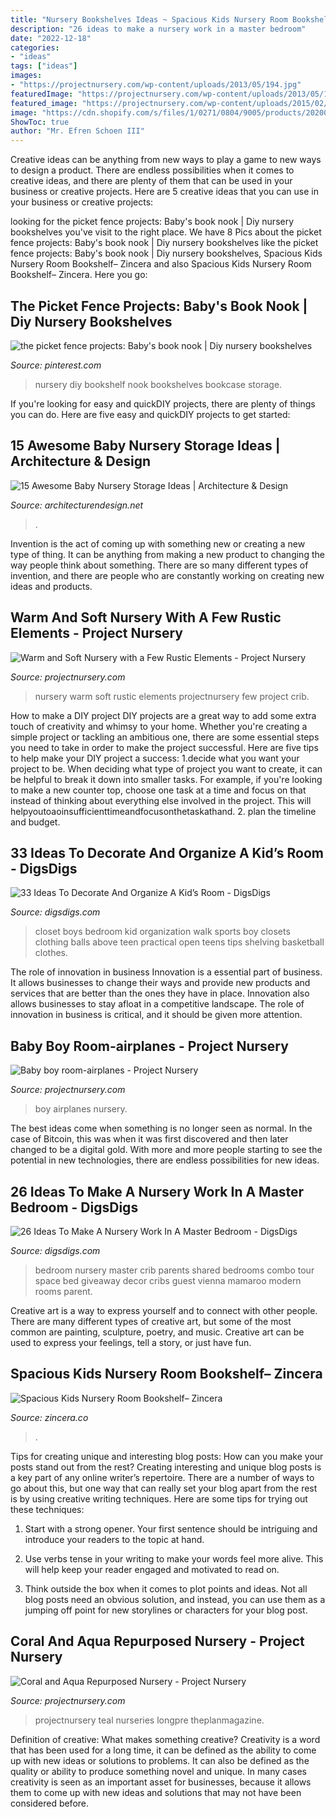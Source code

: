 ```yaml
---
title: "Nursery Bookshelves Ideas ~ Spacious Kids Nursery Room Bookshelf– Zincera"
description: "26 ideas to make a nursery work in a master bedroom"
date: "2022-12-18"
categories:
- "ideas"
tags: ["ideas"]
images:
- "https://projectnursery.com/wp-content/uploads/2013/05/194.jpg"
featuredImage: "https://projectnursery.com/wp-content/uploads/2013/05/194.jpg"
featured_image: "https://projectnursery.com/wp-content/uploads/2015/02/2014-12-26-09.48.55-HDR-765x1024.jpg"
image: "https://cdn.shopify.com/s/files/1/0271/0804/9005/products/20200908_234223_0000_1024x1024@2x.png?v=1599584960"
ShowToc: true
author: "Mr. Efren Schoen III"
---
```



Creative ideas can be anything from new ways to play a game to new ways to design a product. There are endless possibilities when it comes to creative ideas, and there are plenty of them that can be used in your business or creative projects. Here are 5 creative ideas that you can use in your business or creative projects:

	

		
looking for the picket fence projects: Baby&#039;s book nook | Diy nursery bookshelves you've visit to the right place. We have 8 Pics about the picket fence projects: Baby&#039;s book nook | Diy nursery bookshelves like the picket fence projects: Baby&#039;s book nook | Diy nursery bookshelves, Spacious Kids Nursery Room Bookshelf– Zincera and also Spacious Kids Nursery Room Bookshelf– Zincera. Here you go:
		
    
## The Picket Fence Projects: Baby&#039;s Book Nook | Diy Nursery Bookshelves

<img loading=lazy src="https://i.pinimg.com/originals/06/6f/39/066f39cb7db0b9815c3fc1445a1b50e4.jpg" onerror="this.onerror=null;this.src='https://tse3.mm.bing.net/th?id=OIP.aOwiVMLOmJTJg5EVsPr78QHaLH&amp;pid=15.1';" alt="the picket fence projects: Baby&#039;s book nook | Diy nursery bookshelves">

_Source: pinterest.com_

>nursery diy bookshelf nook bookshelves bookcase storage. 

	

If you're looking for easy and quickDIY projects, there are plenty of things you can do. Here are five easy and quickDIY projects to get started: 

    
## 15 Awesome Baby Nursery Storage Ideas | Architecture &amp; Design

<img loading=lazy src="https://cdn.architecturendesign.net/wp-content/uploads/2014/09/1011.jpg" onerror="this.onerror=null;this.src='https://tse4.mm.bing.net/th?id=OIP.94aRVWlbyBarZvg3RekG0QHaHb&amp;pid=15.1';" alt="15 Awesome Baby Nursery Storage Ideas | Architecture &amp; Design">

_Source: architecturendesign.net_

>. 

	

Invention is the act of coming up with something new or creating a new type of thing. It can be anything from making a new product to changing the way people think about something. There are so many different types of invention, and there are people who are constantly working on creating new ideas and products.

    
## Warm And Soft Nursery With A Few Rustic Elements - Project Nursery

<img loading=lazy src="https://projectnursery.com/wp-content/uploads/2015/02/2014-12-26-09.48.55-HDR-765x1024.jpg" onerror="this.onerror=null;this.src='https://tse1.mm.bing.net/th?id=OIP.rGfLV0sQQIfuj_wvTogy0QHaJ6&amp;pid=15.1';" alt="Warm and Soft Nursery with a Few Rustic Elements - Project Nursery">

_Source: projectnursery.com_

>nursery warm soft rustic elements projectnursery few project crib. 

	

How to make a DIY project
DIY projects are a great way to add some extra touch of creativity and whimsy to your home. Whether you're creating a simple project or tackling an ambitious one, there are some essential steps you need to take in order to make the project successful. Here are five tips to help make your DIY project a success: 
1.decide what you want your project to be. When deciding what type of project you want to create, it can be helpful to break it down into smaller tasks. For example, if you're looking to make a new counter top, choose one task at a time and focus on that instead of thinking about everything else involved in the project. This will helpyoutoaoinsufficienttimeandfocusonthetaskathand. 
2. plan the timeline and budget.

    
## 33 Ideas To Decorate And Organize A Kid’s Room - DigsDigs

<img loading=lazy src="http://www.digsdigs.com/photos/2016/08/34-boys-closet-with-open-shelving-for-balls-above.jpg" onerror="this.onerror=null;this.src='https://tse3.mm.bing.net/th?id=OIP.LnPOYqYVs_Zrust6JGieqgHaJ4&amp;pid=15.1';" alt="33 Ideas To Decorate And Organize A Kid’s Room - DigsDigs">

_Source: digsdigs.com_

>closet boys bedroom kid organization walk sports boy closets clothing balls above teen practical open teens tips shelving basketball clothes. 

	

The role of innovation in business
Innovation is a essential part of business. It allows businesses to change their ways and provide new products and services that are better than the ones they have in place. Innovation also allows businesses to stay afloat in a competitive landscape. The role of innovation in business is critical, and it should be given more attention.

    
## Baby Boy Room-airplanes - Project Nursery

<img loading=lazy src="https://projectnursery.com/wp-content/uploads/2013/05/194.jpg" onerror="this.onerror=null;this.src='https://tse4.mm.bing.net/th?id=OIP.IUPDhRgrArvSjjrFf1XZpwHaLE&amp;pid=15.1';" alt="Baby boy room-airplanes - Project Nursery">

_Source: projectnursery.com_

>boy airplanes nursery. 

	

The best ideas come when something is no longer seen as normal. In the case of Bitcoin, this was when it was first discovered and then later changed to be a digital gold. With more and more people starting to see the potential in new technologies, there are endless possibilities for new ideas.

    
## 26 Ideas To Make A Nursery Work In A Master Bedroom - DigsDigs

<img loading=lazy src="https://www.digsdigs.com/photos/2018/04/11-a-modern-glam-master-bedorom-with-a-crib-and-a-canopy-by-the-wall-evena-small-space-can-accomodate-what-you-need.jpg" onerror="this.onerror=null;this.src='https://tse3.mm.bing.net/th?id=OIP.pgipXZeOPcCRddUmFtILDQHaFj&amp;pid=15.1';" alt="26 Ideas To Make A Nursery Work In A Master Bedroom - DigsDigs">

_Source: digsdigs.com_

>bedroom nursery master crib parents shared bedrooms combo tour space bed giveaway decor cribs guest vienna mamaroo modern rooms parent. 

	

Creative art is a way to express yourself and to connect with other people. There are many different types of creative art, but some of the most common are painting, sculpture, poetry, and music. Creative art can be used to express your feelings, tell a story, or just have fun.

    
## Spacious Kids Nursery Room Bookshelf– Zincera

<img loading=lazy src="https://cdn.shopify.com/s/files/1/0271/0804/9005/products/20200908_234223_0000_1024x1024@2x.png?v=1599584960" onerror="this.onerror=null;this.src='https://tse1.mm.bing.net/th?id=OIP.pSKDaChqttQJvgzHRgOHewHaHa&amp;pid=15.1';" alt="Spacious Kids Nursery Room Bookshelf– Zincera">

_Source: zincera.co_

>. 

	

Tips for creating unique and interesting blog posts: How can you make your posts stand out from the rest?
Creating interesting and unique blog posts is a key part of any online writer’s repertoire. There are a number of ways to go about this, but one way that can really set your blog apart from the rest is by using creative writing techniques. Here are some tips for trying out these techniques:
1. Start with a strong opener. Your first sentence should be intriguing and introduce your readers to the topic at hand.

2. Use verbs tense in your writing to make your words feel more alive. This will help keep your reader engaged and motivated to read on.

3. Think outside the box when it comes to plot points and ideas. Not all blog posts need an obvious solution, and instead, you can use them as a jumping off point for new storylines or characters for your blog post.


    
## Coral And Aqua Repurposed Nursery - Project Nursery

<img loading=lazy src="https://projectnursery.com/wp-content/uploads/2014/07/New-camera-pics-223.jpg" onerror="this.onerror=null;this.src='https://tse2.mm.bing.net/th?id=OIP.NlBgTEd2UkzlgMjdgitCyQHaLH&amp;pid=15.1';" alt="Coral and Aqua Repurposed Nursery - Project Nursery">

_Source: projectnursery.com_

>projectnursery teal nurseries longpre theplanmagazine. 

	

Definition of creative: What makes something creative?
Creativity is a word that has been used for a long time, it can be defined as the ability to come up with new ideas or solutions to problems. It can also be defined as the quality or ability to produce something novel and unique. In many cases creativity is seen as an important asset for businesses, because it allows them to come up with new ideas and solutions that may not have been considered before.

